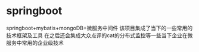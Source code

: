 # springboot
springboot+mybatis+mongoDB+微服务中间件
该项目集成了当下的一些常用的技术框架及工具
在之后还会集成大众点评的cat的分布式监控等一些当下企业在微服务中常用的企业级技术

